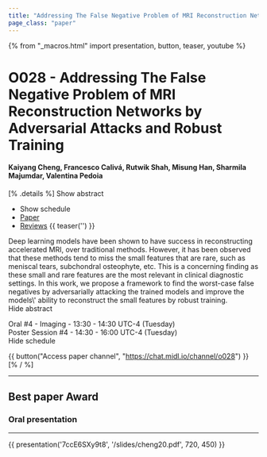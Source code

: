 ```yaml
---
title: "Addressing The False Negative Problem of MRI Reconstruction Networks by Adversarial Attacks and Robust Training"
page_class: "paper"
---
```


{% from "_macros.html" import presentation, button, teaser, youtube %}

# O028 - Addressing The False Negative Problem of MRI Reconstruction Networks by Adversarial Attacks and Robust Training

#### Kaiyang Cheng, Francesco Calivá, Rutwik Shah, Misung Han, Sharmila Majumdar, Valentina Pedoia

[% .details %]
<a class="toggle_visibility" data-selector=".abstract" data-level="3">Show abstract</a>
- <a class="toggle_visibility" data-selector=".schedule" data-level="3">Show schedule</a>
- <a href="https://openreview.net/pdf?id=7NF2rZwE-z">Paper</a>
- <a href="https://openreview.net/forum?id=7NF2rZwE-z">Reviews</a>
{{ teaser('') }}

<p>
    <span class="abstract">
        Deep learning models have been shown to have success in reconstructing accelerated MRI, over traditional methods. However, it has been observed that these methods tend to miss the small features that are rare, such as meniscal tears, subchondral osteophyte, etc. This is a concerning finding as these small and rare features are the most relevant in clinical diagnostic settings. In this work, we propose a framework to find the worst-case false negatives by adversarially attacking the trained models and improve the models\' ability to reconstruct the small features by robust training.
        <br>
        <span class="actions"><a class="toggle_visibility" data-level="2">Hide abstract</a></span>
    </span>
</p>

<p>
    <span class="schedule">
        Oral #4 - Imaging  - 13:30 - 14:30 UTC-4 (Tuesday)<br>Poster Session #4  - 14:30 - 16:00 UTC-4 (Tuesday)
        <br>
        <span class="actions"><a class="toggle_visibility" data-level="2">Hide schedule</a></span>
    </span>
</p>

{{ button("Access paper channel", "https://chat.midl.io/channel/o028") }}
[% / %]

---

## Best paper Award
### Oral presentation

---

{{ presentation('7ccE6SXy9t8', '/slides/cheng20.pdf', 720, 450) }}